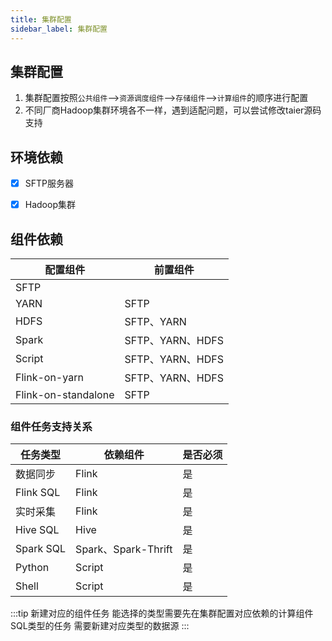 ```yaml
---
title: 集群配置
sidebar_label: 集群配置
---
```


## 集群配置
1. 集群配置按照`公共组件`-->`资源调度组件`-->`存储组件`-->`计算组件`的顺序进行配置
2. 不同厂商Hadoop集群环境各不一样，遇到适配问题，可以尝试修改taier源码支持

## 环境依赖
- [x] SFTP服务器
- [x] Hadoop集群


## 组件依赖
| 配置组件   | 前置组件 |
| --------- | ------- |
| SFTP      |  |
| YARN      | SFTP |
| HDFS      | SFTP、YARN |
| Spark     | SFTP、YARN、HDFS |
| Script     | SFTP、YARN、HDFS |
| Flink-on-yarn     | SFTP、YARN、HDFS |
| Flink-on-standalone     | SFTP |


### 组件任务支持关系

| 任务类型    | 依赖组件  | 是否必须 |
| --------- | -------- |---------|
| 数据同步    | Flink   | 是 |
| Flink SQL    | Flink   | 是 |
| 实时采集    | Flink   | 是 |
| Hive SQL    | Hive   | 是 |
| Spark SQL    | Spark、Spark-Thrift   | 是 |
| Python    | Script   | 是 |
| Shell    | Script   | 是 |

:::tip 新建对应的组件任务 能选择的类型需要先在集群配置对应依赖的计算组件   
SQL类型的任务 需要新建对应类型的数据源
:::